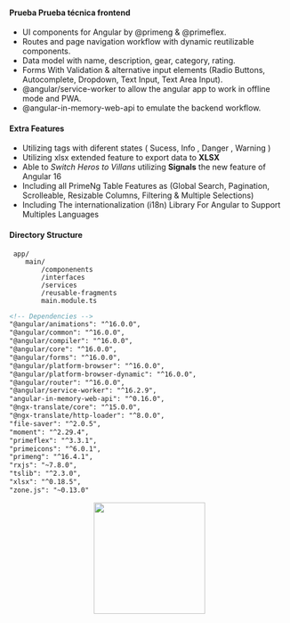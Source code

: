 #### Prueba Prueba técnica frontend

- UI components for Angular by @primeng & @primeflex.
- Routes and page navigation workflow with dynamic reutilizable components.
- Data model with  name, description, gear, category, rating.
- Forms With Validation & alternative input elements (Radio Buttons, Autocomplete, Dropdown, Text Input, Text Area Input).
- @angular/service-worker to allow the angular app to work in offline mode and PWA.
- @angular-in-memory-web-api  to emulate the backend workflow.

#### Extra Features
- Utilizing tags with diferent states ( Sucess, Info , Danger , Warning )
- Utilizing xlsx extended feature to export data to **XLSX**
- Able to *Switch Heros to Villans* utilizing **Signals** the new feature of Angular 16
- Including all PrimeNg Table Features as (Global Search, Pagination, Scrolleable, Resizable Columns, Filtering  & Multiple Selections)
- Including The internationalization (i18n) Library For Angular to Support Multiples Languages

#### Directory Structure
     app/
        main/
			/componenents
			/interfaces
			/services
			/reusable-fragments
			main.module.ts
```html
<!-- Dependencies -->
"@angular/animations": "^16.0.0",
"@angular/common": "^16.0.0",
"@angular/compiler": "^16.0.0",
"@angular/core": "^16.0.0",
"@angular/forms": "^16.0.0",
"@angular/platform-browser": "^16.0.0",
"@angular/platform-browser-dynamic": "^16.0.0",
"@angular/router": "^16.0.0",
"@angular/service-worker": "^16.2.9",
"angular-in-memory-web-api": "^0.16.0",
"@ngx-translate/core": "^15.0.0",
"@ngx-translate/http-loader": "^8.0.0",
"file-saver": "^2.0.5",
"moment": "^2.29.4",
"primeflex": "^3.3.1",
"primeicons": "^6.0.1",
"primeng": "^16.4.1",
"rxjs": "~7.8.0",
"tslib": "^2.3.0",
"xlsx": "^0.18.5",
"zone.js": "~0.13.0"
```
<div align="center">
  <img height="200" src="https://i.ibb.co/P4bB8R4/main-window.png"  />
</div>

###